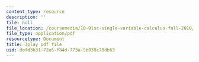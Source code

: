 ```yaml
---
content_type: resource
description: ''
file: null
file_location: /coursemedia/18-01sc-single-variable-calculus-fall-2010/defd3b3172e6f84d773a5b030c70db63_BGE3wb7H2PA.pdf
file_type: application/pdf
resourcetype: Document
title: 3play pdf file
uid: defd3b31-72e6-f84d-773a-5b030c70db63
---
```

